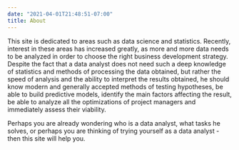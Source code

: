 ```yaml
---
date: "2021-04-01T21:48:51-07:00"
title: About
---
```


This site is dedicated to areas such as data science and statistics. Recently, interest in these areas has increased greatly, as more and more data needs to be analyzed in order to choose the right business development strategy. Despite the fact that a data analyst does not need such a deep knowledge of statistics and methods of processing the data obtained, but rather the speed of analysis and the ability to interpret the results obtained, he should know modern and generally accepted methods of testing hypotheses, be able to build predictive models, identify the main factors affecting the result, be able to analyze all the optimizations of project managers and immediately assess their viability.

Perhaps you are already wondering who is a data analyst, what tasks he solves, or perhaps you are thinking of trying yourself as a data analyst - then this site will help you.

